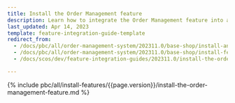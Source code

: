 ```yaml
---
title: Install the Order Management feature
description: Learn how to integrate the Order Management feature into a Spryker project.
last_updated: Apr 14, 2023
template: feature-integration-guide-template
redirect_from:
  - /docs/pbc/all/order-management-system/202311.0/base-shop/install-and-update/install-features/install-the-quick-add-to-cart-non-splittable-products-feature.html
  - /docs/pbc/all/order-management-system/202311.0/base-shop/install-features/install-the-order-management-feature.html
  - /docs/scos/dev/feature-integration-guides/202311.0/install-the-order-management-feature.html

---
```


{% include pbc/all/install-features/{{page.version}}/install-the-order-management-feature.md %} <!-- To edit, see /_includes/pbc/all/install-features/202311.0/install-the-order-management-feature.md -->